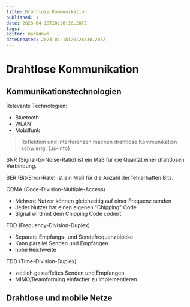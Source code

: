 ```yaml
---
title: Drahtlose Kommunikation
published: 1
date: 2023-04-18T20:26:30.207Z
tags: 
editor: markdown
dateCreated: 2023-04-18T20:26:30.207Z
---
```


# Drahtlose Kommunikation

## Kommunikationstechnologien

Relevante Technologien:

- Bluetooth
- WLAN
- Mobilfunk

> Reflektion und Interferenzen machen drahtlose Kommunikation schwierig.
{.is-info}

SNR (Signal-to-Noise-Ratio) ist ein Maß für die Qualität einer drahtlosen Verbindung.

BER (Bit-Error-Rate) ist ein Maß für die Anzahl der fehlerhaften Bits.

CDMA (Code-Division-Multiple-Access)

- Mehrere Nutzer können gleichzeitig auf einer Frequenz senden
- Jeder Nutzer hat einen eigenen "Chipping" Code
- Signal wird mit dem Chipping Code codiert

FDD (Frequency-Division-Duplex)

- Separate Empfangs- und Sendefrequenzblöcke
- Kann parallel Senden und Empfangen
- hohe Reichweite

TDD (Time-Division-Duplex)

- zeitlich gestaffeltes Senden und Empfangen
- MIMO/Beamforming einfacher zu implementieren

## Drahtlose und mobile Netze

<!-- S. 180 -->
